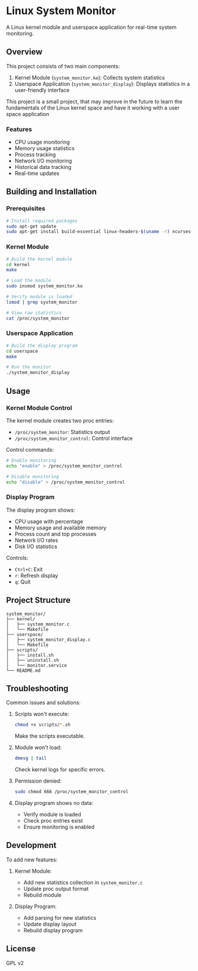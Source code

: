 # Linux System Monitor

A Linux kernel module and userspace application for real-time system monitoring.

## Overview

This project consists of two main components:
1. Kernel Module (`system_monitor.ko`): Collects system statistics
2. Userspace Application (`system_monitor_display`): Displays statistics in a user-friendly interface

This project is a small project, that may improve in the future to learn the fundamentals of the Linux kernel space and have it working with a user space application

### Features

- CPU usage monitoring
- Memory usage statistics
- Process tracking
- Network I/O monitoring
- Historical data tracking
- Real-time updates

## Building and Installation

### Prerequisites

```bash
# Install required packages
sudo apt-get update
sudo apt-get install build-essential linux-headers-$(uname -r) ncurses-dev
```

### Kernel Module

```bash
# Build the kernel module
cd kernel
make

# Load the module
sudo insmod system_monitor.ko

# Verify module is loaded
lsmod | grep system_monitor

# View raw statistics
cat /proc/system_monitor
```

### Userspace Application

```bash
# Build the display program
cd userspace
make

# Run the monitor
./system_monitor_display
```

## Usage

### Kernel Module Control

The kernel module creates two proc entries:
- `/proc/system_monitor`: Statistics output
- `/proc/system_monitor_control`: Control interface

Control commands:
```bash
# Enable monitoring
echo "enable" > /proc/system_monitor_control

# Disable monitoring
echo "disable" > /proc/system_monitor_control
```

### Display Program

The display program shows:
- CPU usage with percentage
- Memory usage and available memory
- Process count and top processes
- Network I/O rates
- Disk I/O statistics

Controls:
- `Ctrl+C`: Exit
- `r`: Refresh display
- `q`: Quit

## Project Structure

```
system_monitor/
├── kernel/
│   ├── system_monitor.c
│   └── Makefile
├── userspace/
│   ├── system_monitor_display.c
│   └── Makefile
├── scripts/
│   ├── install.sh
│   ├── uninstall.sh
│   └── monitor.service
└── README.md
```

## Troubleshooting

Common issues and solutions:

1. Scripts won't execute:
   ```bash
   chmod +x scripts/*.sh
   ```
   Make the scripts executable.
   
2. Module won't load:
   ```bash
   dmesg | tail
   ```
   Check kernel logs for specific errors.

3. Permission denied:
   ```bash
   sudo chmod 666 /proc/system_monitor_control
   ```

4. Display program shows no data:
   - Verify module is loaded
   - Check proc entries exist
   - Ensure monitoring is enabled

## Development

To add new features:

1. Kernel Module:
   - Add new statistics collection in `system_monitor.c`
   - Update proc output format
   - Rebuild module

2. Display Program:
   - Add parsing for new statistics
   - Update display layout
   - Rebuild display program

## License

GPL v2

